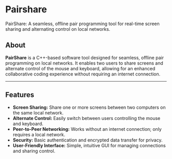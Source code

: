 # Pairshare
PairShare: A seamless, offline pair programming tool for real-time screen sharing and alternating control on local networks.

## **About**

**PairShare** is a C++-based software tool designed for seamless, offline pair programming on local networks. 
It enables two users to share screens and alternate control of the mouse and keyboard, allowing for an enhanced collaborative coding experience without requiring an internet connection.

---

## **Features**

- **Screen Sharing:** Share one or more screens between two computers on the same local network.
- **Alternate Control:** Easily switch between users controlling the mouse and keyboard.
- **Peer-to-Peer Networking:** Works without an internet connection; only requires a local network.
- **Security:** Basic authentication and encrypted data transfer for privacy.
- **User-Friendly Interface:** Simple, intuitive GUI for managing connections and sharing control.
